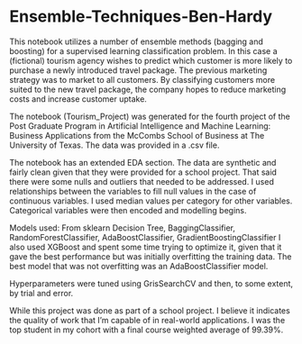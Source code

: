 # Ensemble-Techniques-Ben-Hardy
This notebook utilizes a number of ensemble methods (bagging and boosting) for a supervised learning classification problem. In this case a (fictional) tourism agency wishes to predict which customer is more likely to purchase a newly introduced travel package. The previous marketing strategy was to market to all customers. By classifying customers more suited to the new travel package, the company hopes to reduce marketing costs and increase customer uptake.

The notebook (Tourism_Project) was generated for the fourth project of the Post Graduate Program in Artificial Intelligence and Machine Learning: Business Applications from the McCombs School of Business at The University of Texas. The data was provided in a .csv file.

The notebook has an extended EDA section. The data are synthetic and fairly clean given that they were provided for a school project. That said there were some nulls and outliers that needed to be addressed. I used relationships between the variables to fill null values in the case of continuous variables. I used median values per category for other variables. Categorical variables were then encoded and modelling begins.

Models used: 
From sklearn
Decision Tree, BaggingClassifier, RandomForestClassifier, AdaBoostClassifier, GradientBoostingClassifier
I also used XGBoost and spent some time trying to optimize it, given that it gave the best performance but was initially overfitting the training data. The best model that was not overfitting was an AdaBoostClassifier model.

Hyperparameters were tuned using GrisSearchCV and then, to some extent, by trial and error.

While this project was done as part of a school project. I believe it indicates the quality of work that I’m capable of in real-world applications. I was the top student in my cohort with a final course weighted average of 99.39%.
